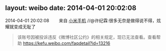 layout: weibo
date: 2014-04-01 20:02:08
---
<meta name="referrer" content="no-referrer" />

2014-04-01 20:02:08  &nbsp;&nbsp;&nbsp;&nbsp;&nbsp;&nbsp; 来自 <a href="http://app.weibo.com/t/feed/22zMnn" rel="nofollow">小米手机</a>
//@许纪霖:很多无奈是做得说不得，炫耀就变成无耻了
>  该账号因被投诉违反《微博社区公约》的相关规定，现已无法查看。查看帮助 https://kefu.weibo.com/faqdetail?id=13216
